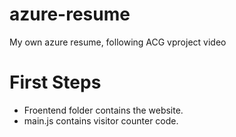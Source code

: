 # azure-resume
My own azure resume, following ACG vproject video


# First Steps
- Froentend folder contains the website.
- main.js contains visitor counter code.

